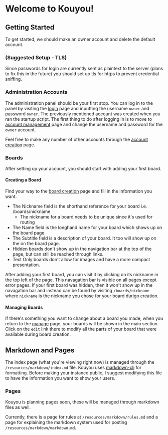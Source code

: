 # Welcome to Kouyou!

## Getting Started
To get started, we should make an owner account and delete the default account.

### (Suggested Setup - TLS)
Since passwords for login are currently sent as plaintext to the server (plans to fix this in the future) you should set up tls for https to prevent credential sniffing.

### Administration Accounts
The administration panel should be your first stop. You can log in to the panel by visiting the [login](/login) page and inputting the username `owner` and password `owner`.
The previously mentioned account was created when you ran the startup script.
The first thing to do after logging in is to move to [account management](/manage/edit-account/1) page and change the username and password for the `owner` account.

Feel free to make any number of other accounts through the [account creation](/manage/create-account) page.

### Boards
After setting up your account, you should start with adding your first board.
#### Creating a Board
Find your way to the [board creation](/manage/create-board) page and fill in the information you want.

* The Nickname field is the shorthand reference for your board i.e. /boards/nickname
  * The nickname for a board needs to be unique since it's used for routing
* The Name field is the longhand name for your board which shows up on the board page.
* The Subtitle field is a description of your board. It too will show up on the on the board page.
* Hidden boards don't show up in the navigation bar at the top of the page, but can still be reached through links.
* Text Only boards don't allow for images and have a more compact presentation.

After adding your first board, you can visit it by clicking on its nickname in the top left of the page. This navagation bar is visible on all pages except error pages.
If your first board was hidden, then it won't show up in the navagation bar and instead can be found by visiting `/boards/nickname` where `nickname` is the nickname you chose for your board durign creation.

#### Managing Boards
If there's something you want to change about a board you made, when you return to the [manage](/manage) page, your boards will be shown in the main section. Click on the `edit` link there to modify all the parts of your board that were available during board creation.

## Markdown and Pages
The index page (what you're viewing right now) is managed through the `/resources/markdown/index.md` file. Kouyou uses [markdown-clj](https://github.com/yogthos/markdown-clj) for formatting. Before making your instance public, I suggest modifying this file to have the information you want to show your users.

### Pages
Kouyou is planning pages soon, these will be managed through markdown files as well.

Currently, there is a page for rules at `/resources/markdown/rules.md` and a page for explaining the markdown system used for posting `/resources/markdown/markdown.md`.
